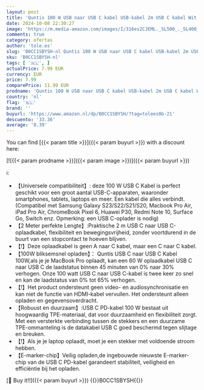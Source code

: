 ```yaml
---
layout: post
title: 'Quntis 100 W USB naar USB C kabel USB-kabel 2m USB C kabel Wit USB-C-naar-USB-C met iPhon 16 Pro Max iPhon 15 Samsung S24 S23 iPad Pro MacBook Pixel'
date: 2024-10-08 22:30:27
image: 'https://m.media-amazon.com/images/I/316es2CJEML._SL500_._SL400_.jpg'
comments: true
category: ofertas
author: 'tole.es'
slug: 'B0CC1SBYSH-nl Quntis 100 W USB naar USB C kabel USB-kabel 2m USB C kabel...'
sku: 'B0CC1SBYSH-nl'
tags: [ '🇳🇱', ]
actualPrice: 7.99 EUR
currency: EUR
price: 7.99
comparePrice: 11.99 EUR
prodname: 'Quntis 100 W USB naar USB C kabel USB-kabel 2m USB C kabel Wit USB-C-naar-USB-C met iPhon 16 Pro Max iPhon 15 Samsung S24 S23 iPad Pro MacBook Pixel'
country: 'nl'
flag: '🇳🇱'
brand: ''
buyurl: 'https://www.amazon.nl/dp/B0CC1SBYSH/?tag=tolees0b-21'
descuento: '33.36'
average: '8.39'
---
```


You can find [{{< param title >}}]({{< param buyurl >}}) with a discount here:

[![{{< param prodname >}}]({{< param image >}})]({{< param buyurl >}})

ℹ️:

- 【Universele compatibiliteit】: deze 100 W USB C Kabel is perfect geschikt voor een groot aantal USB-C-apparaten, waaronder smartphones, tablets, laptops en meer. Een kabel die alles verbindt. (Compatibel met Samsung Galaxy S23/S22/S21/S20, Macbook Pro Air, iPad Pro Air, ChromeBook Pixel 6, Huawei P30, Redmi Note 10, Surface Go, Switch enz. Opmerking: een USB C-oplader is nodig)
- 【2 Meter perfekte Lengte】:Praktische 2 m USB C naar USB C-oplaadkabel, flexibiliteit en bewegingsvrijheid, zonder voortdurend in de buurt van een stopcontact te hoeven blijven.
- 【!】Deze oplaadkabel is geen A naar C kabel, maar een C naar C kabel.
- 【100W bliksemsnel opladen】： Quntis USB C naar USB C Kabel 100W,als je je MacBook Pro oplaadt, kan een 60 W oplaadkabel USB C naar USB C de laadstatus binnen 45 minuten van 0% naar 30% verhogen. Onze 100 watt USB C naar USB C-kabel is twee keer zo snel en kan de laadstatus van 0% tot 65% verhogen.
- 【!】Het product ondersteunt geen video- en audiosynchronisatie en kan niet de functie van HDMI-kabel vervullen. Het ondersteunt alleen opladen en gegevensoverdracht.
- 【Robuust en duurzaam】:USB C PD-kabel 100 W bestaat uit hoogwaardig TPE-materiaal, dat voor duurzaamheid en flexibiliteit zorgt. Met een versterkte verbinding tussen de stekkers en een duurzame TPE-ommanteling is de datakabel USB C goed beschermd tegen slijtage en breuken.
- 【!】Als je je laptop oplaadt, moet je een stekker met voldoende stroom hebben.
- 【E-marker-chip】Veilig opladen,de ingebouwde nieuwste E-marker-chip van de USB C PD-kabel garandeert stabiliteit, veiligheid en efficiëntie bij het opladen.

[🛒 Buy it!!]({{< param buyurl >}})
{{<world>}}B0CC1SBYSH{{</world>}}
